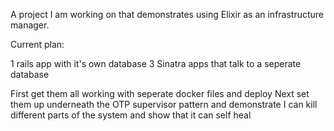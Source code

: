A project I am working on that demonstrates using Elixir as an infrastructure manager.

Current plan:

1 rails app with it's own database
3 Sinatra apps that talk to a seperate database

First get them all working with seperate docker files and deploy
Next set them up underneath the OTP supervisor pattern
and demonstrate I can kill different parts of the system and show that it can self heal
